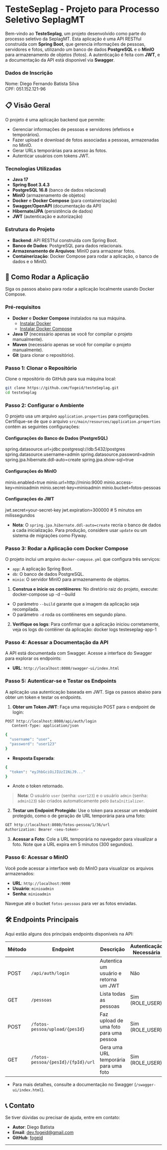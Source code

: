 # TesteSeplag - Projeto para Processo Seletivo SeplagMT

Bem-vindo ao **TesteSeplag**, um projeto desenvolvido como parte do processo seletivo da SeplagMT. Esta aplicação é uma API RESTful construída com **Spring Boot**, que gerencia informações de pessoas, servidores e fotos, utilizando um banco de dados **PostgreSQL** e o **MinIO** para armazenamento de objetos (fotos). A autenticação é feita com **JWT**, e a documentação da API está disponível via **Swagger**.  

### Dados de Inscrição
Nome: Diego Fernando Batista Silva  
CPF: 051.152.121-96

## 📋 Visão Geral

O projeto é uma aplicação backend que permite:
- Gerenciar informações de pessoas e servidores (efetivos e temporários).
- Fazer upload e download de fotos associadas a pessoas, armazenadas no MinIO.
- Gerar URLs temporárias para acesso às fotos.
- Autenticar usuários com tokens JWT.

### Tecnologias Utilizadas
- **Java 17**
- **Spring Boot 3.4.3**
- **PostgreSQL 16.8** (banco de dados relacional)
- **MinIO** (armazenamento de objetos)
- **Docker** e **Docker Compose** (para containerização)
- **Swagger/OpenAPI** (documentação da API)
- **Hibernate/JPA** (persistência de dados)
- **JWT** (autenticação e autorização)

### Estrutura do Projeto
- **Backend**: API RESTful construída com Spring Boot.
- **Banco de Dados**: PostgreSQL para dados relacionais.
- **Armazenamento de Arquivos**: MinIO para armazenar fotos.
- **Containerização**: Docker Compose para rodar a aplicação, o banco de dados e o MinIO.

## 🚀 Como Rodar a Aplicação

Siga os passos abaixo para rodar a aplicação localmente usando Docker Compose.

### Pré-requisitos
- **Docker** e **Docker Compose** instalados na sua máquina.
    - [Instalar Docker](https://docs.docker.com/get-docker/)
    - [Instalar Docker Compose](https://docs.docker.com/compose/install/)
- **Java 17** (necessário apenas se você for compilar o projeto manualmente).
- **Maven** (necessário apenas se você for compilar o projeto manualmente).
- **Git** (para clonar o repositório).

### Passo 1: Clonar o Repositório
Clone o repositório do GitHub para sua máquina local:

```bash
git clone https://github.com/fogeid/testeSeplag.git
cd testeSeplag
```

### Passo 2: Configurar o Ambiente
O projeto usa um arquivo `application.properties` para configurações. Certifique-se de que o arquivo `src/main/resources/application.properties` contém as seguintes configurações:

#### Configurações do Banco de Dados (PostgreSQL)
spring.datasource.url=jdbc:postgresql://db:5432/postgres
spring.datasource.username=admin
spring.datasource.password=admin
spring.jpa.hibernate.ddl-auto=create
spring.jpa.show-sql=true

#### Configurações do MinIO
minio.enabled=true
minio.url=http://minio:9000
minio.access-key=minioadmin
minio.secret-key=minioadmin
minio.bucket=fotos-pessoas

#### Configurações do JWT
jwt.secret=your-secret-key
jwt.expiration=300000  # 5 minutos em milissegundos

- **Nota**: O `spring.jpa.hibernate.ddl-auto=create` recria o banco de dados a cada inicialização. Para produção, considere usar `update` ou um sistema de migrações como Flyway.

### Passo 3: Rodar a Aplicação com Docker Compose
O projeto inclui um arquivo `docker-compose.yml` que configura três serviços:
- `app`: A aplicação Spring Boot.
- `db`: O banco de dados PostgreSQL.
- `minio`: O servidor MinIO para armazenamento de objetos.

1. **Construa e inicie os contêineres**:
   No diretório raiz do projeto, execute:
docker-compose up -d --build


- O parâmetro `--build` garante que a imagem da aplicação seja recompilada.
- O parâmetro `-d` roda os contêineres em segundo plano.

2. **Verifique os logs**:
   Para confirmar que a aplicação iniciou corretamente, veja os logs do contêiner da aplicação:
   docker logs testeseplag-app-1


### Passo 4: Acessar a Documentação da API
A API está documentada com Swagger. Acesse a interface do Swagger para explorar os endpoints:

- **URL**: `http://localhost:8080/swagger-ui/index.html`

### Passo 5: Autenticar-se e Testar os Endpoints
A aplicação usa autenticação baseada em JWT. Siga os passos abaixo para obter um token e testar os endpoints.

1. **Obter um Token JWT**:
   Faça uma requisição POST para o endpoint de login:
```bash   
POST http://localhost:8080/api/auth/login
   Content-Type: application/json

{
  "username": "user",
  "password": "user123"
}
```

- **Resposta Esperada**:
```bash
{
  "token": "eyJhbGciOiJIUzI1NiJ9..."
}
```

- Anote o token retornado.

> **Nota**: O usuário `user` (senha: `user123`) e o usuário `admin` (senha: `admin123`) são criados automaticamente pelo `DataInitializer`.

2. **Testar um Endpoint Protegido**:
   Use o token para acessar um endpoint protegido, como o de geração de URL temporária para uma foto:
```bash
GET http://localhost:8080/fotos-pessoa/1/36/url
Authorization: Bearer <seu-token>
```

3. **Acessar a Foto**:
   Cole a URL temporária no navegador para visualizar a foto. Note que a URL expira em 5 minutos (300 segundos).

### Passo 6: Acessar o MinIO
Você pode acessar a interface web do MinIO para visualizar os arquivos armazenados:

- **URL**: `http://localhost:9000`
- **Usuário**: `minioadmin`
- **Senha**: `minioadmin`

Navegue até o bucket `fotos-pessoas` para ver as fotos enviadas.


## 🛠️ Endpoints Principais

Aqui estão alguns dos principais endpoints disponíveis na API:

| Método | Endpoint                          | Descrição                              | Autenticação Necessária |
|--------|-----------------------------------|----------------------------------------|-------------------------|
| POST   | `/api/auth/login`               | Autentica um usuário e retorna um JWT  | Não                     |
| GET    | `/pessoas`                      | Lista todas as pessoas                 | Sim (ROLE_USER)         |
| POST   | `/fotos-pessoa/upload/{pesId}`  | Faz upload de uma foto para uma pessoa | Sim (ROLE_USER)         |
| GET    | `/fotos-pessoa/{pesId}/{fpId}/url` | Gera uma URL temporária para uma foto | Sim (ROLE_USER)         |

- Para mais detalhes, consulte a documentação no Swagger (`/swagger-ui/index.html`).

## 📞 Contato

Se tiver dúvidas ou precisar de ajuda, entre em contato:

- **Autor**: Diego Batista
- **Email**: dev.fogeid@gmail.com
- **GitHub**: [fogeid](https://github.com/fogeid)

---


